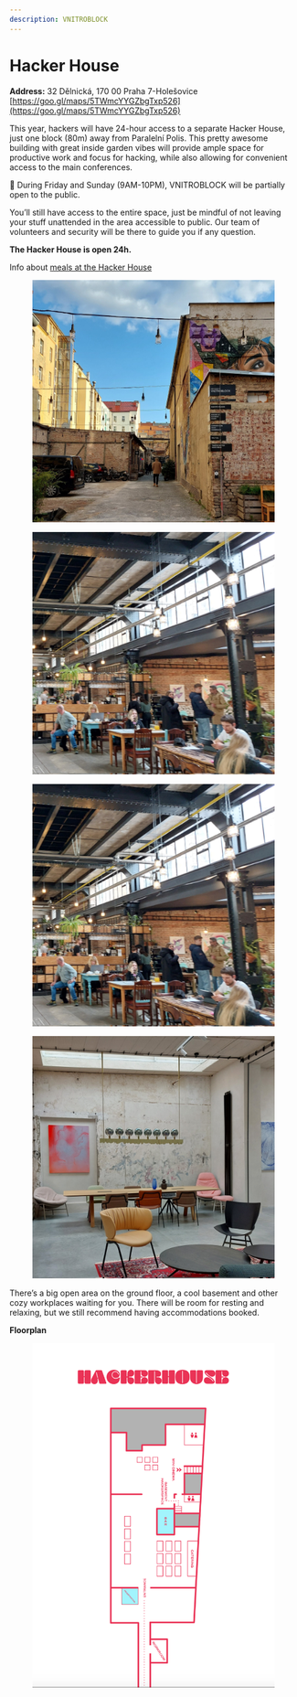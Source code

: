 ```yaml
---
description: VNITROBLOCK
---
```


# Hacker House

**Address:** 32 Dělnická, 170 00 Praha 7-Holešovice [https://goo.gl/maps/5TWmcYYGZbgTxp526](https://goo.gl/maps/5TWmcYYGZbgTxp526)

This year, hackers will have 24-hour access to a separate Hacker House, just one block (80m) away from Paralelní Polis. This pretty awesome building with great inside garden vibes will provide ample space for productive work and focus for hacking, while also allowing for convenient access to the main conferences.

📍 During Friday and Sunday (9AM-10PM), VNITROBLOCK will be partially open to the public.&#x20;

You’ll still have access to the entire space, just be mindful of not leaving your stuff unattended in the area accessible to public. Our team of volunteers and security will be there to guide you if any question.

**The Hacker House is open 24h.**

Info about [meals at the Hacker House](../food-and-drinks.md)

<div>

<figure><img src="../../.gitbook/assets/Fuky-X5XwBo7peV.jpeg" alt=""><figcaption></figcaption></figure>

 

<figure><img src="../../.gitbook/assets/Fuky_JOXwA8j9Vf.jpeg" alt=""><figcaption></figcaption></figure>

 

<figure><img src="../../.gitbook/assets/Fuky_JOXwA8j9Vf.jpeg" alt=""><figcaption></figcaption></figure>

 

<figure><img src="../../.gitbook/assets/Fuky_l4XwAUDVdT.jpeg" alt=""><figcaption></figcaption></figure>

</div>

There’s a big open area on the ground floor, a cool basement and other cozy workplaces waiting for you. There will be room for resting and relaxing, but we still recommend having accommodations booked.

**Floorplan**

<figure><img src="../../.gitbook/assets/Screenshot 2023-06-08 at 9.39.45.png" alt=""><figcaption></figcaption></figure>

